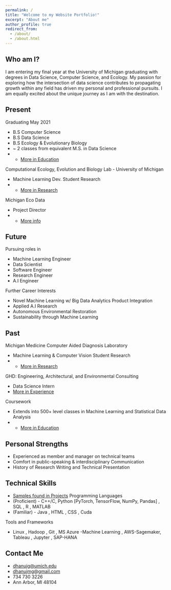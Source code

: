 ```yaml
---
permalink: /
title: "Welcome to my Website Portfolio!"
excerpt: "About me"
author_profile: true
redirect_from: 
  - /about/
  - /about.html
---
```


Who am I?
------
I am entering my final year at the University of Michigan graduating with degrees in Data Science, Computer Science, and Ecology. My passion for exploring how the intersection of data science contributes to propagating growth within any field has driven my personal and professional pursuits. I am equally excited about the unique journey as I am with the destination. 

Present
------
Graduating May 2021
* B.S Computer Science
* B.S Data Science
* B.S Ecology & Evolutionary Biology
* ~ 2 classes from equivalent M.S. in Data Science
* * [More in Education](https://dhanujg.github.io/coursework/)

 Computational Ecology, Evolution and Biology Lab - University of Michigan
 * Machine Learning Dev. Student Research
 * * [More in Research](https://dhanujg.github.io/research/)

Michigan Eco Data
* Project Director
* * [More info](https://dhanujg.github.io/experience/)

Future
------
Pursuing roles in
* Machine Learning Engineer
* Data Scientist
* Software Engineer
* Research Engineer
* A.I Engineer

Further Career Interests
* Novel Machine Learning w/ Big Data Analytics Product Integration
* Applied A.I Research
* Autonomous Environmental Restoration
* Sustainability through Machine Learning


Past
------
Michigan Medicine Computer Aided Diagnosis Laboratory
* Machine Learning & Computer Vision Student Research 
* * [More in Research](https://dhanujg.github.io/research/)

GHD: Engineering, Architectural, and Environmental Consulting
* Data Science Intern
 * [More in Experience](https://dhanujg.github.io/experience/)

Coursework
* Extends into 500+ level classes in Machine Learning and Statistical Data Analysis
* * [More in Education](https://dhanujg.github.io/coursework/)


Personal Strengths
------
* Experienced as member and manager on technical teams
* Comfort in public-speaking & interdisciplinary Communication
* History of Research Writing and Technical Presentation


Technical Skills
------
* [Samples found in Projects](https://dhanujg.github.io/projects/)
Programming Languages
* (Proficient) - C++/C, Python [PyTorch, TensorFlow, NumPy, Pandas] , SQL , R , MATLAB
* (Familiar) - Java , HTML , CSS , Cuda

Tools and Frameworks
* Linux , Hadoop , Git , MS Azure -Machine Learning , AWS-Sagemaker, Tableau , Jupyter , SAP-HANA

Contact Me
------
* dhanujg@umich.edu
* dhanujmg@gmail.com
* 734 730 3226 
* Ann Arbor, MI 48104






